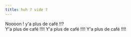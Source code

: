 ```yaml
---
title: huh ? vide ?
---
```


Noooon ! y'a plus de café !!?  
Y'a plus de café !!!! Y'a plus de café !!!! Y'a plus de café !!!!


